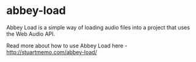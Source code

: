 abbey-load
==========

Abbey Load is a simple way of loading audio files into a project that uses the Web Audio API.

Read more about how to use Abbey Load here - http://stuartmemo.com/abbey-load/

